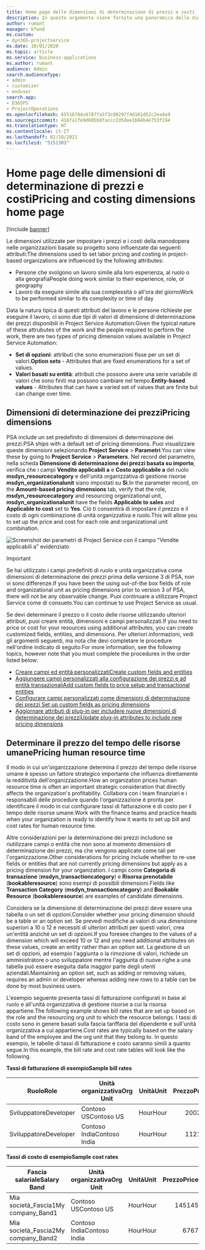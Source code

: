 ```yaml
---
title: Home page delle dimensioni di determinazione di prezzi e costi
description: In questo argomento viene fornita una panoramica delle dimensioni di determinazione dei prezzi.
author: rumant
manager: kfend
ms.custom:
- dyn365-projectservice
ms.date: 10/01/2020
ms.topic: article
ms.service: business-applications
ms.author: rumant
audience: Admin
search.audienceType:
- admin
- customizer
- enduser
search.app:
- D365PS
- ProjectOperations
ms.openlocfilehash: 65516784c6787fa5f3c08297f4d161d52c2ea4a9
ms.sourcegitcommit: 418fa1fe9d605b8faccc2d5dee1b04b4e753f194
ms.translationtype: HT
ms.contentlocale: it-IT
ms.lasthandoff: 02/10/2021
ms.locfileid: "5151303"
---
```

# <a name="pricing-and-costing-dimensions-home-page"></a><span data-ttu-id="8d87a-103">Home page delle dimensioni di determinazione di prezzi e costi</span><span class="sxs-lookup"><span data-stu-id="8d87a-103">Pricing and costing dimensions home page</span></span>

[!include [banner](../includes/psa-now-project-operations.md)]

<span data-ttu-id="8d87a-104">Le dimensioni utilizzate per impostare i prezzi e i costi della manodopera nelle organizzazioni basate su progetto sono influenzate dai seguenti attributi:</span><span class="sxs-lookup"><span data-stu-id="8d87a-104">The dimensions used to set labor pricing and costing in project-based organizations are influenced by the following attributes:</span></span>

- <span data-ttu-id="8d87a-105">Persone che svolgono un lavoro simile alla loro esperienza, al ruolo o alla geografia</span><span class="sxs-lookup"><span data-stu-id="8d87a-105">People doing work similar to their experience, role, or geography</span></span>
- <span data-ttu-id="8d87a-106">Lavoro da eseguire simile alla sua complessità o all'ora del giorno</span><span class="sxs-lookup"><span data-stu-id="8d87a-106">Work to be performed similar to its complexity or time of day</span></span>

<span data-ttu-id="8d87a-107">Data la natura tipica di questi attributi del lavoro e le persone richieste per eseguire il lavoro, ci sono due tipi di valori di dimensione di determinazione dei prezzi disponibili in Project Service Automation:</span><span class="sxs-lookup"><span data-stu-id="8d87a-107">Given the typical nature of these attrubutes of the work and the people required to perform the work, there are two types of pricing dimension values available in Project Service Automation:</span></span> 

- <span data-ttu-id="8d87a-108">**Set di opzioni**: attributi che sono enumerazioni fisse per un set di valori.</span><span class="sxs-lookup"><span data-stu-id="8d87a-108">**Option sets** - Attributes that are fixed enumerations for a set of values.</span></span>
- <span data-ttu-id="8d87a-109">**Valori basati su entità**: attributi che possono avere una serie variabile di valori che sono finiti ma possono cambiare nel tempo.</span><span class="sxs-lookup"><span data-stu-id="8d87a-109">**Entity-based values** - Attributes that can have a varied set of values that are finite but can change over time.</span></span>

## <a name="pricing-dimensions"></a><span data-ttu-id="8d87a-110">Dimensioni di determinazione dei prezzi</span><span class="sxs-lookup"><span data-stu-id="8d87a-110">Pricing dimensions</span></span>

<span data-ttu-id="8d87a-111">PSA include un set predefinito di dimensioni di determinazione dei prezzi.</span><span class="sxs-lookup"><span data-stu-id="8d87a-111">PSA ships with a default set of pricing dimensions.</span></span> <span data-ttu-id="8d87a-112">Puoi visualizzare queste dimensioni selezionando **Project Service** > **Parametri**.</span><span class="sxs-lookup"><span data-stu-id="8d87a-112">You can view these by going to **Project Service** > **Parameters**.</span></span> <span data-ttu-id="8d87a-113">Nel record del parametro, nella scheda **Dimensione di determinazione dei prezzi basata su importo**, verifica che i campi **Vendite applicabili a** e **Costo applicabile a** del ruolo **msdyn_resourcecategory** e dell'unità organizzativa di gestione risorse **msdyn_organizationalunit** siano impostati su **Sì**.</span><span class="sxs-lookup"><span data-stu-id="8d87a-113">In the parameter record, on the **Amount-based pricing dimensions** tab, verify that the role, **msdyn_resourcecategory** and resourcing organizational unit, **msdyn_organizationalunit** have the fields **Applicable to sales** and **Applicable to cost** set to **Yes**.</span></span> <span data-ttu-id="8d87a-114">Ciò ti consentirà di impostare il prezzo e il costo di ogni combinazione di unità organizzativa e ruolo.</span><span class="sxs-lookup"><span data-stu-id="8d87a-114">This will allow you to set up the price and cost for each role and organizational unit combination.</span></span>

![Screenshot dei parametri di Project Service con il campo "Vendite applicabili a" evidenziato](media/PS-OOB-parameters.png)

> [!IMPORTANT]
> <span data-ttu-id="8d87a-116">Se hai utilizzato i campi predefiniti di ruolo e unità organizzativa come dimensioni di determinazione dei prezzi prima della versione 3 di PSA, non vi sono differenze.</span><span class="sxs-lookup"><span data-stu-id="8d87a-116">If you have been the using out-of-the box fields of role and organizational unit as pricing dimensions prior to version 3 of PSA, there will not be any observable change.</span></span> <span data-ttu-id="8d87a-117">Puoi continuare a utilizzare Project Service come di consueto.</span><span class="sxs-lookup"><span data-stu-id="8d87a-117">You can continue to use Project Service as usual.</span></span> 

<span data-ttu-id="8d87a-118">Se devi determinare il prezzo o il costo delle risorse utilizzando ulteriori attributi, puoi creare entità, dimensioni e campi personalizzati.</span><span class="sxs-lookup"><span data-stu-id="8d87a-118">If you need to price or cost for your resources using additional attributes, you can create customized fields, entities, and dimensions.</span></span> <span data-ttu-id="8d87a-119">Per ulteriori informazioni, vedi gli argomenti seguenti, ma nota che devi completare le procedure nell'ordine indicato di seguito:</span><span class="sxs-lookup"><span data-stu-id="8d87a-119">For more information, see the following topics, however note that you must complete the procedures in the order listed below:</span></span>

- [<span data-ttu-id="8d87a-120">Creare campi ed entità personalizzati</span><span class="sxs-lookup"><span data-stu-id="8d87a-120">Create custom fields and entities</span></span>](create-custom-fields-entities.md)
- [<span data-ttu-id="8d87a-121">Aggiungere campi personalizzati alla configurazione dei prezzi e ad entità transazionali</span><span class="sxs-lookup"><span data-stu-id="8d87a-121">Add custom fields to price setup and transactional entities</span></span>](field-references.md)
- [<span data-ttu-id="8d87a-122">Configurare campi personalizzati come dimensioni di determinazione dei prezzi </span><span class="sxs-lookup"><span data-stu-id="8d87a-122">Set up custom fields as pricing dimensions</span></span>](set-up-pricing-dimensions.md)
- [<span data-ttu-id="8d87a-123">Aggiornare attributi di plug-in per includere nuove dimensioni di determinazione dei prezzi</span><span class="sxs-lookup"><span data-stu-id="8d87a-123">Update plug-in attributes to include new pricing dimensions</span></span>](update-plug-in-attributes.md)

## <a name="pricing-human-resource-time"></a><span data-ttu-id="8d87a-124">Determinare il prezzo del tempo delle risorse umane</span><span class="sxs-lookup"><span data-stu-id="8d87a-124">Pricing human resource time</span></span>
<span data-ttu-id="8d87a-125">Il modo in cui un'organizzazione determina il prezzo del tempo delle risorse umane è spesso un fattore strategico importante che influenza direttamente la redditività dell'organizzazione.</span><span class="sxs-lookup"><span data-stu-id="8d87a-125">How an organization prices human resource time is often an important strategic consideration that directly affects the organization's profitability.</span></span> <span data-ttu-id="8d87a-126">Collabora con i team finanziari e i responsabili delle procedure quando l'organizzazione è pronta per identificare il modo in cui configurare tassi di fatturazione e di costo per il tempo delle risorse umane.</span><span class="sxs-lookup"><span data-stu-id="8d87a-126">Work with the finance teams and practice heads when your organization is ready to identify how it wants to set up bill and cost rates for human resource time.</span></span>

<span data-ttu-id="8d87a-127">Altre considerazioni per la determinazione dei prezzi includono se riutilizzare campi o entità che non sono al momento dimensioni di determinazione dei prezzi, ma che vengono applicate come tali per l'organizzazione.</span><span class="sxs-lookup"><span data-stu-id="8d87a-127">Other considerations for pricing include whether to re-use fields or entities that are not currently pricing dimensions but apply as a pricing dimension for your organization.</span></span> <span data-ttu-id="8d87a-128">I campi come **Categoria di transazione** (**msdyn_transactioncategory**) e **Risorsa prenotabile** (**bookableresource**) sono esempi di possibili dimensioni.</span><span class="sxs-lookup"><span data-stu-id="8d87a-128">Fields like **Transaction Category** (**msdyn_transactioncategory**) and **Bookable Resource** (**bookableresource**) are examples of candidate dimensions.</span></span> 

<span data-ttu-id="8d87a-129">Considera se la dimensione di determinazione dei prezzi deve essere una tabella o un set di opzioni.</span><span class="sxs-lookup"><span data-stu-id="8d87a-129">Consider whether your pricing dimension should be a table or an option set.</span></span> <span data-ttu-id="8d87a-130">Se prevedi modifiche ai valori di una dimensione superiori a 10 o 12 e necessiti di ulteriori attributi per questi valori, crea un'entità anziché un set di opzioni.</span><span class="sxs-lookup"><span data-stu-id="8d87a-130">If you foresee changes to the values of a dimension which will exceed 10 or 12 and you need additional attributes on these values, create an entity rather than an option set.</span></span> <span data-ttu-id="8d87a-131">La gestione di un set di opzioni, ad esempio l'aggiunta o la rimozione di valori, richiede un amministratore o uno sviluppatore mentre l'aggiunta di nuove righe a una tabella può essere eseguita dalla maggior parte degli utenti aziendali.</span><span class="sxs-lookup"><span data-stu-id="8d87a-131">Maintaining an option set, such as adding or removing values, requires an admin or developer whereas adding new rows to a table can be done by most business users.</span></span>

<span data-ttu-id="8d87a-132">L'esempio seguente presenta tassi di fatturazione configurati in base al ruolo e all'unità organizzativa di gestione risorse a cui la risorsa appartiene.</span><span class="sxs-lookup"><span data-stu-id="8d87a-132">The following example shows bill rates that are set up based on the role and the resourcing org unit to which the resource belongs.</span></span> <span data-ttu-id="8d87a-133">I tassi di costo sono in genere basati sulla fascia tariffaria del dipendente e sull'unità organizzativa a cui appartiene.</span><span class="sxs-lookup"><span data-stu-id="8d87a-133">Cost rates are typically based on the salary band of the employee and the org unit that they belong to.</span></span> <span data-ttu-id="8d87a-134">In questo esempio, le tabelle di tassi di fatturazione e costo saranno simili a quanto segue.</span><span class="sxs-lookup"><span data-stu-id="8d87a-134">In this example, the bill rate and cost rate tables will look like the following.</span></span>

<span data-ttu-id="8d87a-135">**Tassi di fatturazione di esempio**</span><span class="sxs-lookup"><span data-stu-id="8d87a-135">**Sample bill rates**</span></span>

| <span data-ttu-id="8d87a-136">Ruolo</span><span class="sxs-lookup"><span data-stu-id="8d87a-136">Role</span></span>        | <span data-ttu-id="8d87a-137">Unità organizzativa</span><span class="sxs-lookup"><span data-stu-id="8d87a-137">Org Unit</span></span>    |<span data-ttu-id="8d87a-138">Unità</span><span class="sxs-lookup"><span data-stu-id="8d87a-138">Unit</span></span>      |<span data-ttu-id="8d87a-139">Prezzo</span><span class="sxs-lookup"><span data-stu-id="8d87a-139">Price</span></span>      |<span data-ttu-id="8d87a-140">Valuta</span><span class="sxs-lookup"><span data-stu-id="8d87a-140">Currency</span></span>  |
| ------------|-------------|----------|----------:|----------|
| <span data-ttu-id="8d87a-141">Sviluppatore</span><span class="sxs-lookup"><span data-stu-id="8d87a-141">Developer</span></span>   | <span data-ttu-id="8d87a-142">Contoso US</span><span class="sxs-lookup"><span data-stu-id="8d87a-142">Contoso US</span></span>  |<span data-ttu-id="8d87a-143">Hour</span><span class="sxs-lookup"><span data-stu-id="8d87a-143">Hour</span></span> | <span data-ttu-id="8d87a-144">200</span><span class="sxs-lookup"><span data-stu-id="8d87a-144">200</span></span>|<span data-ttu-id="8d87a-145">USD</span><span class="sxs-lookup"><span data-stu-id="8d87a-145">USD</span></span>     |
| <span data-ttu-id="8d87a-146">Sviluppatore</span><span class="sxs-lookup"><span data-stu-id="8d87a-146">Developer</span></span>   | <span data-ttu-id="8d87a-147">Contoso India</span><span class="sxs-lookup"><span data-stu-id="8d87a-147">Contoso India</span></span> |<span data-ttu-id="8d87a-148">Hour</span><span class="sxs-lookup"><span data-stu-id="8d87a-148">Hour</span></span>|   <span data-ttu-id="8d87a-149">112</span><span class="sxs-lookup"><span data-stu-id="8d87a-149">112</span></span>|<span data-ttu-id="8d87a-150">USD</span><span class="sxs-lookup"><span data-stu-id="8d87a-150">USD</span></span>     |


<span data-ttu-id="8d87a-151">**Tassi di costo di esempio**</span><span class="sxs-lookup"><span data-stu-id="8d87a-151">**Sample cost rates**</span></span>

| <span data-ttu-id="8d87a-152">Fascia salariale</span><span class="sxs-lookup"><span data-stu-id="8d87a-152">Salary Band</span></span>     | <span data-ttu-id="8d87a-153">Unità organizzativa</span><span class="sxs-lookup"><span data-stu-id="8d87a-153">Org Unit</span></span>    |<span data-ttu-id="8d87a-154">Unità</span><span class="sxs-lookup"><span data-stu-id="8d87a-154">Unit</span></span>      |<span data-ttu-id="8d87a-155">Prezzo</span><span class="sxs-lookup"><span data-stu-id="8d87a-155">Price</span></span>      |<span data-ttu-id="8d87a-156">Valuta</span><span class="sxs-lookup"><span data-stu-id="8d87a-156">Currency</span></span>  |
| ----------------|-------------|----------|----------:|----------|
| <span data-ttu-id="8d87a-157">Mia società_Fascia1</span><span class="sxs-lookup"><span data-stu-id="8d87a-157">My company_Band1</span></span> | <span data-ttu-id="8d87a-158">Contoso US</span><span class="sxs-lookup"><span data-stu-id="8d87a-158">Contoso US</span></span>  |<span data-ttu-id="8d87a-159">Hour</span><span class="sxs-lookup"><span data-stu-id="8d87a-159">Hour</span></span> | <span data-ttu-id="8d87a-160">145</span><span class="sxs-lookup"><span data-stu-id="8d87a-160">145</span></span>|<span data-ttu-id="8d87a-161">USD</span><span class="sxs-lookup"><span data-stu-id="8d87a-161">USD</span></span>     |
| <span data-ttu-id="8d87a-162">Mia società_Fascia2</span><span class="sxs-lookup"><span data-stu-id="8d87a-162">My company_Band2</span></span> | <span data-ttu-id="8d87a-163">Contoso India</span><span class="sxs-lookup"><span data-stu-id="8d87a-163">Contoso India</span></span> |<span data-ttu-id="8d87a-164">Hour</span><span class="sxs-lookup"><span data-stu-id="8d87a-164">Hour</span></span>|   <span data-ttu-id="8d87a-165">67</span><span class="sxs-lookup"><span data-stu-id="8d87a-165">67</span></span>|<span data-ttu-id="8d87a-166">USD</span><span class="sxs-lookup"><span data-stu-id="8d87a-166">USD</span></span>     |
